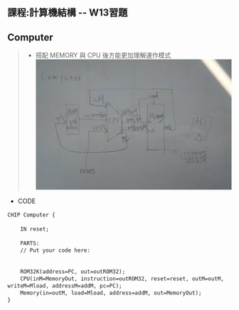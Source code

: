 ## 課程:計算機結構 -- W13習題

## Computer
>* 搭配 MEMORY 與 CPU 後方能更加理解運作模式
![image](https://github.com/AIONLin/co109a/blob/master/Pics/WeeK13_Computer/Computer.jpg)
* CODE
<pre><code>CHIP Computer {

    IN reset;

    PARTS:
    // Put your code here:


    ROM32K(address=PC, out=outROM32);
    CPU(inM=MemoryOut, instruction=outROM32, reset=reset, outM=outM, writeM=Mload, addressM=addM, pc=PC);
    Memory(in=outM, load=Mload, address=addM, out=MemoryOut);
}</code></pre>
